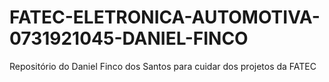 # FATEC-ELETRONICA-AUTOMOTIVA-0731921045-DANIEL-FINCO
Repositório do Daniel Finco dos Santos para cuidar dos projetos da FATEC

